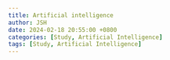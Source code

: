 ```yaml
---
title: Artificial intelligence
author: JSH
date: 2024-02-18 20:55:00 +0800
categories: [Study, Artificial Intelligence]
tags: [Study, Artificial Intelligence]
---
```


## 
